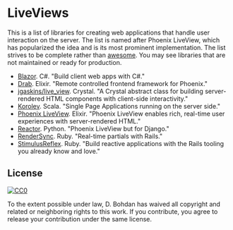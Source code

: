 # LiveViews

This is a list of libraries for creating web applications that handle user interaction on the server.  The list is named after Phoenix LiveView, which has popularized the idea and is its most prominent implementation.  The list strives to be complete rather than [awesome](https://github.com/sindresorhus/awesome).  You may see libraries that are not maintained or ready for production.

* [Blazor](https://dotnet.microsoft.com/apps/aspnet/web-apps/client).  C#.  "Build client web apps with C#."
* [Drab](https://github.com/grych/drab).  Elixir.  "Remote controlled frontend framework for Phoenix."
* [jgaskins/live\_view](https://github.com/jgaskins/live\_view).  Crystal.  "A Crystal abstract class for building server-rendered HTML components with client-side interactivity."
* [Korolev](https://github.com/fomkin/korolev).  Scala.  "Single Page Applications running on the server side."
* [Phoenix LiveView](https://github.com/phoenixframework/phoenix\_live\_view).  Elixir.  "Phoenix LiveView enables rich, real-time user experiences with server-rendered HTML."
* [Reactor](https://github.com/edelvalle/reactor).  Python.  "Phoenix LiveView but for Django."
* [RenderSync](https://github.com/chrismccord/render\_sync).  Ruby.  "Real-time partials with Rails."
* [StimulusReflex](https://github.com/hopsoft/stimulus_reflex).  Ruby.  "Build reactive applications with the Rails tooling you already know and love."

## License

[![CC0](https://i.creativecommons.org/p/zero/1.0/88x31.png)](https://creativecommons.org/publicdomain/zero/1.0/)

To the extent possible under law, D. Bohdan has waived all copyright and related or neighboring rights to this work.  If you contribute, you agree to release your contribution under the same license.

